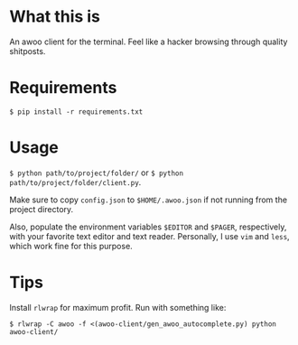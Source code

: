 # What this is

An awoo client for the terminal. Feel like a hacker browsing through quality shitposts.

# Requirements

`$ pip install -r requirements.txt`

# Usage

`$ python path/to/project/folder/` or `$ python path/to/project/folder/client.py`.

Make sure to copy `config.json` to `$HOME/.awoo.json` if not running from the project directory.

Also, populate the environment variables `$EDITOR` and `$PAGER`, respectively, with your favorite
text editor and text reader. Personally, I use `vim` and `less`, which work fine for this purpose.

# Tips

Install `rlwrap` for maximum profit. Run with something like:

    $ rlwrap -C awoo -f <(awoo-client/gen_awoo_autocomplete.py) python awoo-client/
